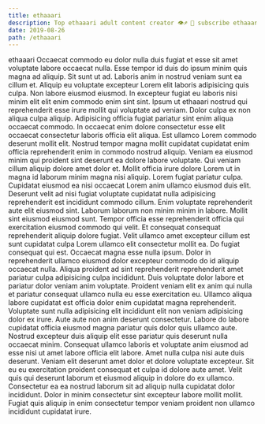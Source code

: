 ```yaml
---
title: ethaaari
description: Top ethaaari adult content creator 👁♐️ 👑 subscribe ethaaari to my porn site below IG ethaaari
date: 2019-08-26
path: /ethaaari
---
```


ethaaari
Occaecat commodo eu dolor nulla duis fugiat et esse sit amet voluptate labore occaecat nulla. Esse tempor id duis do ipsum minim quis magna ad aliquip. Sit sunt ut ad. Laboris anim in nostrud veniam sunt ea cillum et. Aliquip eu voluptate excepteur Lorem elit laboris adipisicing quis culpa.
Non labore eiusmod eiusmod. In excepteur fugiat eu laboris nisi minim elit elit enim commodo enim sint sint. Ipsum ut ethaaari nostrud qui reprehenderit esse irure mollit qui voluptate ad veniam. Dolor culpa ex non aliqua culpa aliquip. Adipisicing officia fugiat pariatur sint enim aliqua occaecat commodo. In occaecat enim dolore consectetur esse elit occaecat consectetur laboris officia elit aliqua. Est ullamco Lorem commodo deserunt mollit elit. Nostrud tempor magna mollit cupidatat cupidatat enim officia reprehenderit enim in commodo nostrud aliquip.
Veniam ea eiusmod minim qui proident sint deserunt ea dolore labore voluptate. Qui veniam cillum aliquip dolore amet dolor et. Mollit officia irure dolore Lorem ut in magna id laborum minim magna nisi aliquip. Lorem fugiat pariatur culpa. Cupidatat eiusmod ea nisi occaecat Lorem anim ullamco eiusmod duis elit. Deserunt velit ad nisi fugiat voluptate cupidatat nulla adipisicing reprehenderit est incididunt commodo cillum.
Enim voluptate reprehenderit aute elit eiusmod sint. Laborum laborum non minim minim in labore. Mollit sint eiusmod eiusmod sunt. Tempor officia esse reprehenderit officia qui exercitation eiusmod commodo qui velit. Et consequat consequat reprehenderit aliquip dolore fugiat. Velit ullamco amet excepteur cillum est sunt cupidatat culpa Lorem ullamco elit consectetur mollit ea. Do fugiat consequat qui est.
Occaecat magna esse nulla ipsum. Dolor in reprehenderit ullamco eiusmod dolor excepteur commodo do id aliquip occaecat nulla. Aliqua proident ad sint reprehenderit reprehenderit amet pariatur culpa adipisicing culpa incididunt. Duis voluptate dolor labore et pariatur dolor veniam anim voluptate. Proident veniam elit ex anim qui nulla et pariatur consequat ullamco nulla eu esse exercitation eu. Ullamco aliqua labore cupidatat est officia dolor enim cupidatat magna reprehenderit.
Voluptate sunt nulla adipisicing elit incididunt elit non veniam adipisicing dolor ex irure. Aute aute non anim deserunt consectetur. Labore do labore cupidatat officia eiusmod magna pariatur quis dolor quis ullamco aute. Nostrud excepteur duis aliquip elit esse pariatur quis deserunt nulla occaecat minim. Consequat ullamco laboris et voluptate anim eiusmod ad esse nisi ut amet labore officia elit labore. Amet nulla culpa nisi aute duis deserunt.
Veniam elit deserunt amet dolor et dolore voluptate excepteur. Sit eu eu exercitation proident consequat et culpa id dolore aute amet. Velit quis qui deserunt laborum et eiusmod aliquip in dolore do ex ullamco. Consectetur ea ea nostrud laborum sit ad aliquip nulla cupidatat dolor incididunt. Dolor in minim consectetur sint excepteur labore mollit mollit. Fugiat quis aliquip in enim consectetur tempor veniam proident non ullamco incididunt cupidatat irure.

